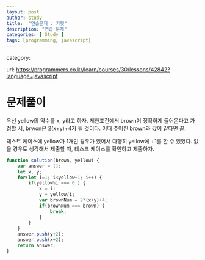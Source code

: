 ```yaml
---
layout: post
author: study
title:  "연습문제 : 카펫"
description: "연습 문제"
categories: [ Study ]
tags: [programming, javascript]
---
```

category: 

 url: https://programmers.co.kr/learn/courses/30/lessons/42842?language=javascript


# 문제풀이
  우선 yellow의 약수를 x, y라고 하자.
  제한조건에서 brown이 정확하게 들어온다고 가정할 시, brwon은 2(x+y)+4가 될 것이다. 이때 주어진 brown과 값이 같다면 끝.
  
  테스트 케이스에 yellow가 1개인 경우가 있어서 다행히 yellow에 +1를 할 수 있었다. 없을 경우도 생각해서 제출할 때, 테스크 케이스를 확인하고 제출하자.
  

```javascript
function solution(brown, yellow) {
    var answer = [];
    let x, y;
    for(let i=1; i<yellow+1; i++) {
        if(yellow%i === 0 ) {
            x = i;
            y = yellow/i;
            var brownNum = 2*(x+y)+4;
            if(brownNum === brown) {
                break;
            }
        }
    }
    answer.push(y+2);
    answer.push(x+2);
    return answer;
}
```
